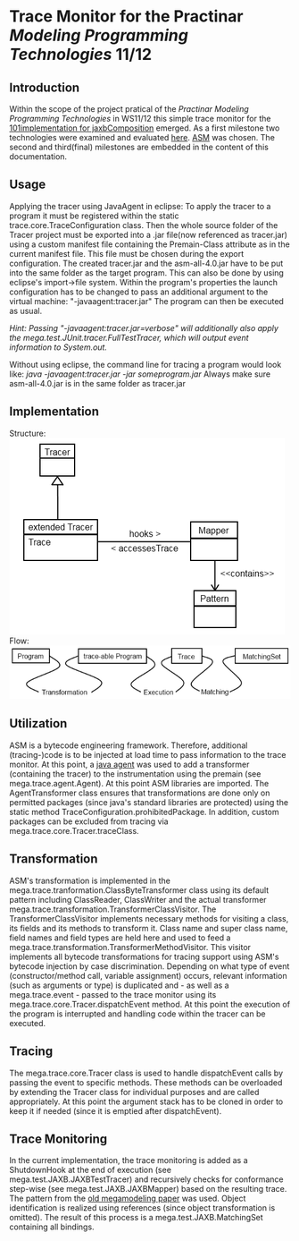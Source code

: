 # Trace Monitor for the Practinar *Modeling Programming Technologies* 11/12 #
## Introduction ##
Within the scope of the project pratical of the _Practinar_ _Modeling_ _Programming_ _Technologies_ in WS11/12 this simple trace monitor for the [101implementation for jaxbComposition](http://101companies.org/index.php/101implementation:jaxbComposition) emerged. As a first milestone two technologies were examined and evaluated [here](https://github.com/101companies/101dev/blob/master/mega/tracemonitor/Evaluation.md). [ASM](http://asm.ow2.org/) was chosen. The second and third(final) milestones are embedded in the content of this documentation.
## Usage ##
Applying the tracer using JavaAgent in eclipse:
To apply the tracer to a program it must be registered within the static trace.core.TraceConfiguration class.
Then the whole source folder of the Tracer project must be exported into a .jar file(now referenced as tracer.jar) using a custom manifest file containing the Premain-Class attribute as in the current manifest file. This file must be chosen during the export configuration.
The created tracer.jar and the asm-all-4.0.jar have to be put into the same folder as the target program.
This can also be done by using eclipse's import->file system.
Within the program's properties the launch configuration has to be changed to pass an additional argument to the virtual machine:
"-javaagent:tracer.jar"
The program can then be executed as usual.

*Hint: Passing "-javaagent:tracer.jar=verbose" will additionally also apply the mega.test.JUnit.tracer.FullTestTracer, which will output event information to System.out.*

Without using eclipse, the command line for tracing a program would look like:
*java -javaagent:tracer.jar -jar someprogram.jar*
Always make sure asm-all-4.0.jar is in the same folder as tracer.jar
## Implementation ##
Structure:
![structure.png](https://github.com/101companies/101dev/raw/master/mega/tracemonitor/structure.png)
Flow:
![flow.png](https://github.com/101companies/101dev/raw/master/mega/tracemonitor/flow.png)
## Utilization ##
ASM is a bytecode engineering framework. Therefore, additional (tracing-)code is to be injected at load time to pass information to the trace monitor. At this point, a [java agent](http://docs.oracle.com/javase/6/docs/api/java/lang/instrument/package-summary.html) was used to add a transformer (containing the tracer) to the instrumentation using the premain (see mega.trace.agent.Agent). At this point ASM libraries are imported.
The AgentTransformer class ensures that transformations are done only on permitted packages (since java's standard libraries are protected) using the static method TraceConfiguration.prohibitedPackage. In addition, custom packages can be excluded from tracing via mega.trace.core.Tracer.traceClass.
## Transformation ##
ASM's transformation is implemented in the mega.trace.tranformation.ClassByteTransformer class using its default pattern including ClassReader, ClassWriter and the actual transformer mega.trace.transformation.TransformerClassVisitor.
The TransformerClassVisitor implements necessary methods for visiting a class, its fields and its methods to transform it. Class name and super class name, field names and field types are held here and used to feed a mega.trace.transformation.TransformerMethodVisitor.
This visitor implements all bytecode transformations for tracing support using ASM's bytecode injection by case discrimination. Depending on what type of event (constructor/method call, variable assignment) occurs, relevant information (such as arguments or type) is duplicated and - as well as a mega.trace.event - passed to the trace monitor using its mega.trace.core.Tracer.dispatchEvent method. At this point the execution of the program is interrupted and handling code within the tracer can be executed.
## Tracing ##
The mega.trace.core.Tracer class is used to handle dispatchEvent calls by passing the event to specific methods. These methods can be overloaded by extending the Tracer class for individual purposes and are called appropriately. At this point the argument stack has to be cloned in order to keep it if needed (since it is emptied after dispatchEvent).
## Trace Monitoring ##
In the current implementation, the trace monitoring is added as a ShutdownHook at the end of execution (see mega.test.JAXB.JAXBTestTracer) and recursively checks for conformance step-wise (see mega.test.JAXB.JAXBMapper) based on the resulting trace. The pattern from the [old megamodeling paper](http://softlang.uni-koblenz.de/mega/csmr12.pdf) was used. Object identification is realized using references (since object transformation is omitted). The result of this process is a mega.test.JAXB.MatchingSet containing all bindings.